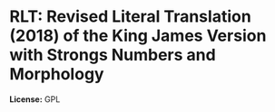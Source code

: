 # RLT: Revised Literal Translation (2018) of the King James Version with Strongs Numbers and Morphology

**License:** GPL